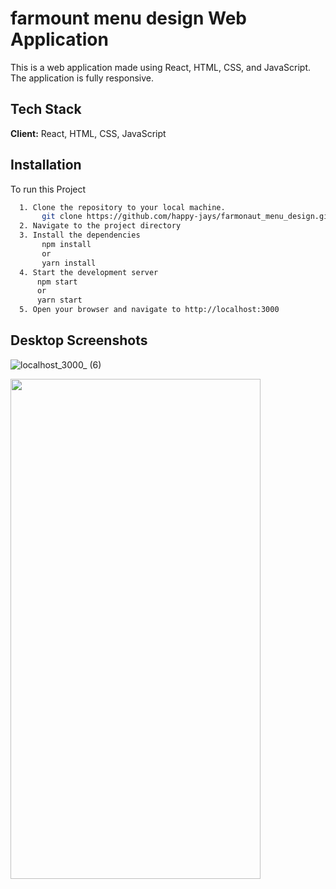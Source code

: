 # farmount menu design Web Application

  This is a web application made using React, HTML, CSS, and JavaScript. The application is fully responsive.



## Tech Stack

**Client:** React, HTML, CSS, JavaScript




## Installation

To run this Project

```bash
  1. Clone the repository to your local machine.
       git clone https://github.com/happy-jays/farmonaut_menu_design.git
  2. Navigate to the project directory
  3. Install the dependencies
       npm install
       or
       yarn install
  4. Start the development server
      npm start
      or
      yarn start
  5. Open your browser and navigate to http://localhost:3000
```

## Desktop Screenshots


![localhost_3000_ (6)](https://user-images.githubusercontent.com/56588611/224732949-9d230032-cbc5-47da-a366-f29d45d16dc0.png)

<img src="https://user-images.githubusercontent.com/56588611/224732986-6c44d263-3b54-41f7-9714-c34d320dac57.png" width="400" height="800">
